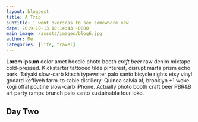 ```yaml
---
layout: blogpost
title: A Trip
subtitle: I went overseas to see somewhere new.
date: 2019-10-13 10:14:43 -0800
main_image: /assets/images/blog6.jpg
author: Me
categories: [life, travel]
---
```

**Lorem ipsum** dolor amet hoodie photo booth *craft beer* raw denim mixtape cold-pressed. Kickstarter tattooed tilde pinterest, disrupt marfa prism echo park. Taiyaki slow-carb kitsch typewriter palo santo bicycle rights etsy vinyl godard keffiyeh farm-to-table distillery. Quinoa salvia af, brooklyn +1 woke kogi offal poutine slow-carb iPhone. Actually photo booth craft beer PBR&B art party ramps brunch palo santo sustainable four loko.

## Day Two
